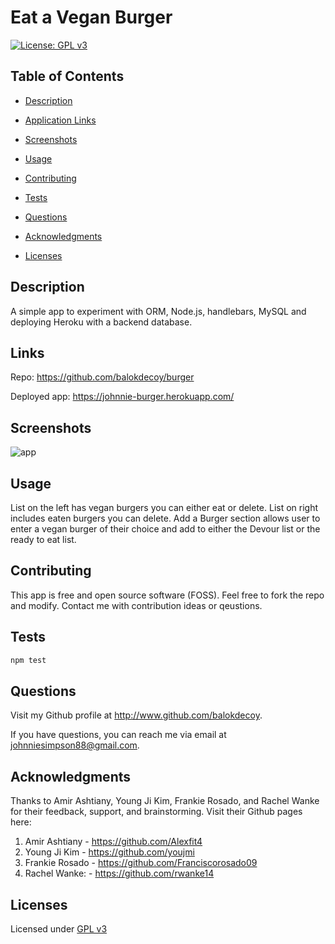 # Eat a Vegan Burger

  [![License: GPL v3](https://img.shields.io/badge/License-GPLv3-blue.svg)](https://www.gnu.org/licenses/gpl-3.0)

  ## Table of Contents

  - [Description](#description)

  - [Application Links](#links)

  - [Screenshots](#screenshots)

  - [Usage](#usage)

  - [Contributing](#contributing)

  - [Tests](#tests)

  - [Questions](#questions)

  - [Acknowledgments](#acknowledgments)

  - [Licenses](#licenses)

  ## Description

  A simple app to experiment with ORM, Node.js, handlebars, MySQL and deploying Heroku with a backend database. 

  ## Links

  Repo: https://github.com/balokdecoy/burger 

  Deployed app: https://johnnie-burger.herokuapp.com/ 

  ## Screenshots

  ![app]()
  
  ## Usage

  List on the left has vegan burgers you can either eat or delete. List on right includes eaten burgers you can delete. Add a Burger section allows user to enter a vegan burger of their choice and add to either the Devour list or the ready to eat list.

  ## Contributing

  This app is free and open source software (FOSS). Feel free to fork the repo and modify. Contact me with contribution ideas or qeustions.

  ## Tests

  ```bash
  npm test

  ```
  ## Questions

  Visit my Github profile at http://www.github.com/balokdecoy.

  If you have questions, you can reach me via email at johnniesimpson88@gmail.com.

  ## Acknowledgments

  Thanks to Amir Ashtiany, Young Ji Kim, Frankie Rosado, and Rachel Wanke for their feedback, support, and brainstorming. Visit their Github pages here:

  1. Amir Ashtiany - https://github.com/Alexfit4
  2. Young Ji Kim - https://github.com/youjmi
  3. Frankie Rosado - https://github.com/Franciscorosado09
  4. Rachel Wanke: - https://github.com/rwanke14 

  ## Licenses
 Licensed under [GPL v3](https://www.gnu.org/licenses/gpl-3.0)

